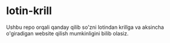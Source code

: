 # lotin-krill
Ushbu repo orqali qanday qilib so'zni lotindan krillga va aksincha o'giradigan website qilish mumkinligini bilib olasiz.
